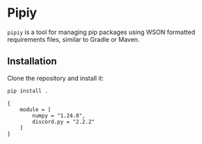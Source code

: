 # Pipiy

`pipiy` is a tool for managing pip packages using WSON formatted requirements files, similar to Gradle or Maven.

## Installation

Clone the repository and install it:

```bash
pip install .
```

```wson
{
    module = [
        numpy = "1.24.0",
        discord.py = "2.2.2"
    ]
}
```